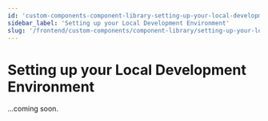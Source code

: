 ```yaml
---
id: 'custom-components-component-library-setting-up-your-local-development-environment'
sidebar_label: 'Setting up your Local Development Environment'
slug: '/frontend/custom-components/component-library/setting-up-your-local-development-environment'
---
```


# Setting up your Local Development Environment

...coming soon.
